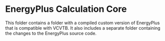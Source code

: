 # EnergyPlus Calculation Core

This folder contains a folder with a compiled custom version of EnergyPlus that is compatible with VCVTB. 
It also includes a separate folder containing the changes to the EnergyPlus source code.

